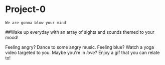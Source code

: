 # Project-0
`We are gonna blow your mind`

##Wake up everyday with an array of sights and sounds themed to your mood!

Feeling angry? Dance to some angry music. Feeling blue? Watch a yoga video targeted to you. Maybe you're in *love*? Enjoy a gif that you can relate to!





